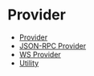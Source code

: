 # Provider

* [Provider](provider.md)
* [JSON-RPC Provider](json-rpc-provider.md)
* [WS Provider](ws-provider.md)
* [Utility](utility.md)